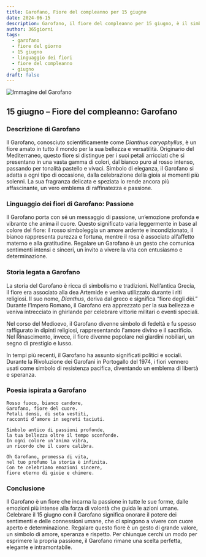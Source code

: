```yaml
---
title: Garofano, Fiore del compleanno per 15 giugno
date: 2024-06-15
description: Garofano, il fiore del compleanno per 15 giugno, è il simbolo di Passione. Scopri il suo significato unico, le storie affascinanti e la poesia che celebra la sua bellezza.
author: 365giorni
tags:
  - garofano
  - fiore del giorno
  - 15 giugno
  - linguaggio dei fiori
  - fiore del compleanno
  - giugno
draft: false
---
```


![Immagine del Garofano](https://cdn.pixabay.com/photo/2023/01/06/21/34/carnation-7702161_1280.jpg)

## 15 giugno – Fiore del compleanno: Garofano

### Descrizione di Garofano

Il Garofano, conosciuto scientificamente come _Dianthus caryophyllus_, è un fiore amato in tutto il mondo per la sua bellezza e versatilità. Originario del Mediterraneo, questo fiore si distingue per i suoi petali arricciati che si presentano in una vasta gamma di colori, dal bianco puro al rosso intenso, passando per tonalità pastello e vivaci. Simbolo di eleganza, il Garofano si adatta a ogni tipo di occasione, dalla celebrazione della gioia ai momenti più solenni. La sua fragranza delicata e speziata lo rende ancora più affascinante, un vero emblema di raffinatezza e passione.

### Linguaggio dei fiori di Garofano: Passione

Il Garofano porta con sé un messaggio di passione, un’emozione profonda e vibrante che anima il cuore. Questo significato varia leggermente in base al colore del fiore: il rosso simboleggia un amore ardente e incondizionato, il bianco rappresenta purezza e fortuna, mentre il rosa è associato all’affetto materno e alla gratitudine. Regalare un Garofano è un gesto che comunica sentimenti intensi e sinceri, un invito a vivere la vita con entusiasmo e determinazione.

### Storia legata a Garofano

La storia del Garofano è ricca di simbolismo e tradizioni. Nell’antica Grecia, il fiore era associato alla dea Artemide e veniva utilizzato durante i riti religiosi. Il suo nome, _Dianthus_, deriva dal greco e significa “fiore degli dèi.” Durante l’Impero Romano, il Garofano era apprezzato per la sua bellezza e veniva intrecciato in ghirlande per celebrare vittorie militari o eventi speciali.

Nel corso del Medioevo, il Garofano divenne simbolo di fedeltà e fu spesso raffigurato in dipinti religiosi, rappresentando l'amore divino e il sacrificio. Nel Rinascimento, invece, il fiore divenne popolare nei giardini nobiliari, un segno di prestigio e lusso.

In tempi più recenti, il Garofano ha assunto significati politici e sociali. Durante la Rivoluzione dei Garofani in Portogallo del 1974, i fiori vennero usati come simbolo di resistenza pacifica, diventando un emblema di libertà e speranza.

### Poesia ispirata a Garofano

```
Rosso fuoco, bianco candore,  
Garofano, fiore del cuore.  
Petali densi, di seta vestiti,  
racconti d’amore in segreti taciuti.  

Simbolo antico di passioni profonde,  
la tua bellezza oltre il tempo sconfonde.  
In ogni colore un’anima vibra,  
un ricordo che il cuore calibra.  

Oh Garofano, promessa di vita,  
nel tuo profumo la storia è infinita.  
Con te celebriamo emozioni sincere,  
fiore eterno di gioie e chimere.  
```

### Conclusione

Il Garofano è un fiore che incarna la passione in tutte le sue forme, dalle emozioni più intense alla forza di volontà che guida le azioni umane. Celebrare il 15 giugno con il Garofano significa onorare il potere dei sentimenti e delle connessioni umane, che ci spingono a vivere con cuore aperto e determinazione. Regalare questo fiore è un gesto di grande valore, un simbolo di amore, speranza e rispetto. Per chiunque cerchi un modo per esprimere la propria passione, il Garofano rimane una scelta perfetta, elegante e intramontabile.